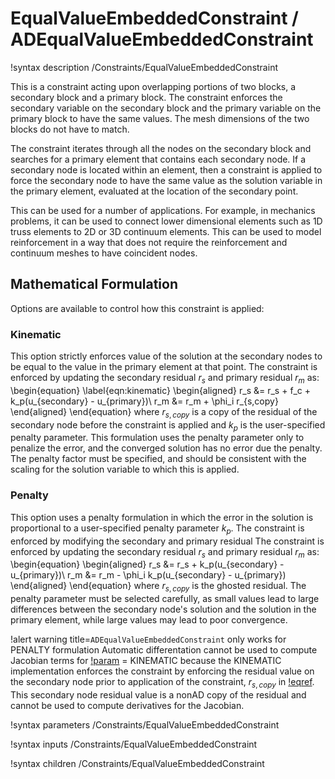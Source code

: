 # EqualValueEmbeddedConstraint / ADEqualValueEmbeddedConstraint

!syntax description /Constraints/EqualValueEmbeddedConstraint

This is a constraint acting upon overlapping portions of two blocks, a secondary block and a primary block. The constraint enforces the secondary variable on the secondary block and the primary variable on the primary block to have the same values. The mesh dimensions of the two blocks do not have to match.

The constraint iterates through all the nodes on the secondary block and searches for a primary element that contains each secondary node. If a secondary node is located within an element, then a constraint is applied to force the secondary node to have the same value as the solution variable in the primary element, evaluated at the location of the secondary point.

This can be used for a number of applications. For example, in mechanics problems, it can be used to connect lower dimensional elements such as 1D truss elements to 2D or 3D continuum elements. This can be used to model reinforcement in a way that does not require the reinforcement and continuum meshes to have coincident nodes.

## Mathematical Formulation

Options are available to control how this constraint is applied:

### Kinematic

This option strictly enforces value of the solution at the secondary nodes to be equal to the value in the primary element at that point. The constraint is enforced by updating the secondary residual $r_s$ and primary residual $r_m$ as:
\begin{equation}
\label{eqn:kinematic}
\begin{aligned}
r_s &= r_s + f_c + k_p(u_{secondary} - u_{primary})\\
r_m &= r_m + \phi_i r_{s,copy}
\end{aligned}
\end{equation}
where $r_{s,copy}$ is a copy of the residual of the secondary node before the constraint is applied and $k_p$ is the user-specified penalty parameter. This formulation uses the penalty parameter only to penalize the error, and the converged solution has no error due the penalty. The penalty factor must be specified, and should be consistent with the scaling for the solution variable to which this is applied.

### Penalty

This option uses a penalty formulation in which the error in the solution is proportional to a user-specified penalty parameter $k_p$. The constraint is enforced by modifying the secondary and primary residual
The constraint is enforced by updating the secondary residual $r_s$ and primary residual $r_m$ as:
\begin{equation}
\begin{aligned}
r_s &= r_s + k_p(u_{secondary} - u_{primary})\\
r_m &= r_m - \phi_i k_p(u_{secondary} - u_{primary})
\end{aligned}
\end{equation}
where $r_{s,copy}$ is the ghosted residual. The penalty parameter must be selected carefully, as small values lead to large differences between the secondary node's solution and the solution in the primary element, while large values may lead to poor convergence.

!alert warning title=`ADEqualValueEmbeddedConstraint` only works for PENALTY formulation
Automatic differentation cannot be used to compute Jacobian terms for [!param](/Constraints/ADEqualValueEmbeddedConstraint/formulation) = KINEMATIC because the KINEMATIC implementation enforces the constraint by enforcing the residual value on the secondary node prior to application of the constraint, $r_{s,copy}$ in [!eqref](eqn:kinematic).  This secondary node residual value is a nonAD copy of the residual and cannot be used to compute derivatives for the Jacobian.

!syntax parameters /Constraints/EqualValueEmbeddedConstraint

!syntax inputs /Constraints/EqualValueEmbeddedConstraint

!syntax children /Constraints/EqualValueEmbeddedConstraint
